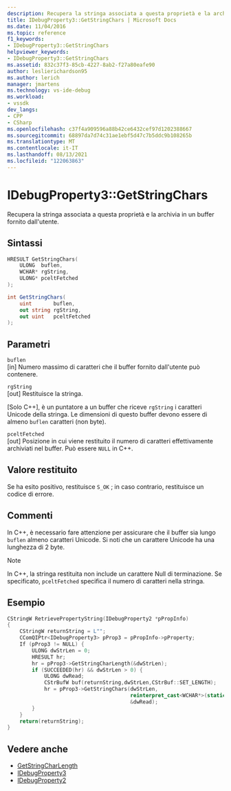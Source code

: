 ```yaml
---
description: Recupera la stringa associata a questa proprietà e la archivia in un buffer fornito dall'utente.
title: IDebugProperty3::GetStringChars | Microsoft Docs
ms.date: 11/04/2016
ms.topic: reference
f1_keywords:
- IDebugProperty3::GetStringChars
helpviewer_keywords:
- IDebugProperty3::GetStringChars
ms.assetid: 832c37f3-85cb-4227-8ab2-f27a80eafe90
author: leslierichardson95
ms.author: lerich
manager: jmartens
ms.technology: vs-ide-debug
ms.workload:
- vssdk
dev_langs:
- CPP
- CSharp
ms.openlocfilehash: c37f4a909596a88b42ce6432cef97d1202388667
ms.sourcegitcommit: 68897da7d74c31ae1ebf5d47c7b5ddc9b108265b
ms.translationtype: MT
ms.contentlocale: it-IT
ms.lasthandoff: 08/13/2021
ms.locfileid: "122063863"
---
```

# <a name="idebugproperty3getstringchars"></a>IDebugProperty3::GetStringChars
Recupera la stringa associata a questa proprietà e la archivia in un buffer fornito dall'utente.

## <a name="syntax"></a>Sintassi

```cpp
HRESULT GetStringChars(
    ULONG  buflen,
    WCHAR* rgString,
    ULONG* pceltFetched
);
```

```csharp
int GetStringChars(
    uint       buflen,
    out string rgString,
    out uint   pceltFetched
);
```

## <a name="parameters"></a>Parametri
`buflen`\
[in] Numero massimo di caratteri che il buffer fornito dall'utente può contenere.

`rgString`\
[out] Restituisce la stringa.

 [Solo C++], è un puntatore a un buffer che riceve `rgString` i caratteri Unicode della stringa. Le dimensioni di questo buffer devono essere di almeno `buflen` caratteri (non byte).

`pceltFetched`\
[out] Posizione in cui viene restituito il numero di caratteri effettivamente archiviati nel buffer. Può essere `NULL` in C++.

## <a name="return-value"></a>Valore restituito
Se ha esito positivo, restituisce `S_OK` ; in caso contrario, restituisce un codice di errore.

## <a name="remarks"></a>Commenti
In C++, è necessario fare attenzione per assicurare che il buffer sia lungo `buflen` almeno caratteri Unicode. Si noti che un carattere Unicode ha una lunghezza di 2 byte.

> [!NOTE]
> In C++, la stringa restituita non include un carattere Null di terminazione. Se specificato, `pceltFetched` specifica il numero di caratteri nella stringa.

## <a name="example"></a>Esempio

```cpp
CStringW RetrievePropertyString(IDebugProperty2 *pPropInfo)
{
    CStringW returnString = L"";
    CComQIPtr<IDebugProperty3> pProp3 = pPropInfo->pProperty;
    If (pProp3 != NULL) {
        ULONG dwStrLen = 0;
        HRESULT hr;
        hr = pProp3->GetStringCharLength(&dwStrLen);
        if (SUCCEEDED(hr) && dwStrLen > 0) {
            ULONG dwRead;
            CStrBufW buf(returnString,dwStrLen,CStrBuf::SET_LENGTH);
            hr = pProp3->GetStringChars(dwStrLen,
                                        reinterpret_cast<WCHAR*>(static_cast<CStringW::PXSTR>(buf)),
                                        &dwRead);
        }
    }
    return(returnString);
}
```

## <a name="see-also"></a>Vedere anche
- [GetStringCharLength](../../../extensibility/debugger/reference/idebugproperty3-getstringcharlength.md)
- [IDebugProperty3](../../../extensibility/debugger/reference/idebugproperty3.md)
- [IDebugProperty2](../../../extensibility/debugger/reference/idebugproperty2.md)
